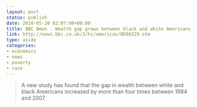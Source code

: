 ```yaml
---
layout: post
status: publish
date: 2010-05-20 02:07:08+00:00
title: BBC News - Wealth gap grows between black and white Americans
link: http://news.bbc.co.uk/2/hi/americas/8690329.stm
type: aside
categories:
- economics
- news
- poverty
- race
---
```


> A new study has found that the gap in wealth between white and black Americans increased by more than four times between 1984 and 2007.
